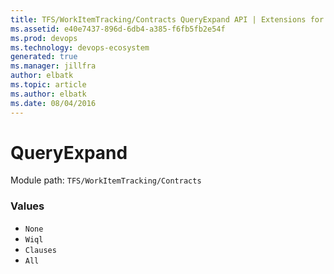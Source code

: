 ```yaml
---
title: TFS/WorkItemTracking/Contracts QueryExpand API | Extensions for Azure DevOps Services
ms.assetid: e40e7437-896d-6db4-a385-f6fb5fb2e54f
ms.prod: devops
ms.technology: devops-ecosystem
generated: true
ms.manager: jillfra
author: elbatk
ms.topic: article
ms.author: elbatk
ms.date: 08/04/2016
---
```


# QueryExpand

Module path: `TFS/WorkItemTracking/Contracts`

### Values

* `None` 
* `Wiql` 
* `Clauses` 
* `All` 
